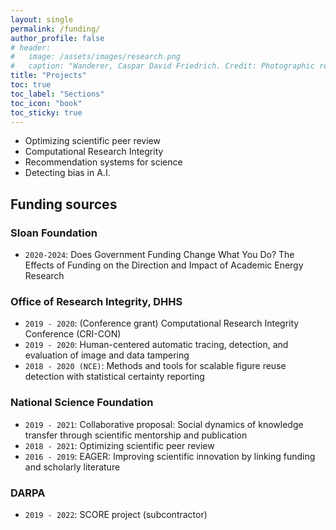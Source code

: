 ```yaml
---
layout: single
permalink: /funding/
author_profile: false
# header:
#   image: /assets/images/research.png
#   caption: "Wanderer, Caspar David Friedrich. Credit: Photographic reproduction by Cybershot800i. (Diff), Wikimedia Commons"
title: "Projects"
toc: true
toc_label: "Sections"
toc_icon: "book"
toc_sticky: true
---
```


- Optimizing scientific peer review
- Computational Research Integrity
- Recommendation systems for science
- Detecting bias in A.I.

## Funding sources

### Sloan Foundation

- `2020-2024`: Does Government Funding Change What You Do? The Effects of Funding on the Direction and Impact of Academic Energy Research

### Office of Research Integrity, DHHS

- `2019 - 2020`: (Conference grant) Computational Research Integrity Conference (CRI-CON)
- `2019 - 2020`: Human-centered automatic tracing, detection, and evaluation of image and data tampering
- `2018 - 2020 (NCE)`: Methods and tools for scalable figure reuse detection with statistical certainty reporting

### National Science Foundation

- `2019 - 2021`: Collaborative proposal: Social dynamics of knowledge transfer through scientific mentorship and publication
- `2018 - 2021`: Optimizing scientific peer review
- `2016 - 2019`: EAGER: Improving scientific innovation by linking funding and scholarly literature

### DARPA
- `2019 - 2022`: SCORE project (subcontractor)

